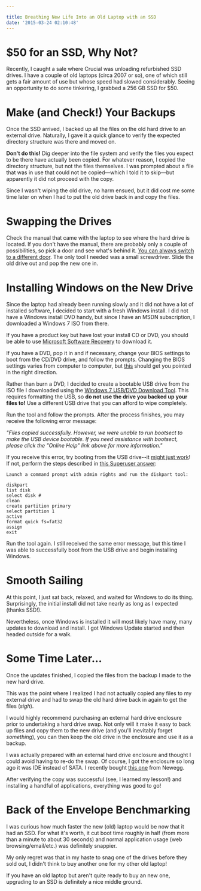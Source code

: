 ```yaml
---

title: Breathing New Life Into an Old Laptop with an SSD
date: '2015-03-24 02:10:48'
---
```


# $50 for an SSD, Why Not?
Recently, I caught a sale where Crucial was unloading refurbished SSD drives. I have a couple of old laptops (circa 2007 or so), one of which still gets a fair amount of use but whose speed had slowed considerably. Seeing an opportunity to do some tinkering, I grabbed a 256 GB SSD for $50.

# Make (and Check!) Your Backups
Once the SSD arrived, I backed up all the files on the old hard drive to an external drive. Naturally, I gave it a quick glance to verify the expected directory structure was there and moved on.

**Don't do this!** Dig deeper into the file system and verify the files you expect to be there have actually been copied. For whatever reason, I copied the directory structure, but not the files themselves. I was prompted about a file that was in use that could not be copied&mdash;which I told it to skip&mdash;but apparently it did not proceed with the copy.

Since I wasn't wiping the old drive, no harm ensued, but it did cost me some time later on when I had to put the old drive back in and copy the files.

# Swapping the Drives
Check the manual that came with the laptop to see where the hard drive is located. If you don't have the manual, there are probably only a couple of possibilities, so pick a door and see what's behind it. [You can always switch to a different door](http://en.wikipedia.org/wiki/Monty_Hall_problem). The only tool I needed was a small screwdriver. Slide the old drive out and pop the new one in.

# Installing Windows on the New Drive
Since the laptop had already been running slowly and it did not have a lot of installed software, I decided to start with a fresh Windows install. I did not have a Windows install DVD handy, but since I have an MSDN subscription, I downloaded a Windows 7 ISO from there.

If you have a product key but have lost your install CD or DVD, you should be able to use [Microsoft Software Recovery](http://www.microsoft.com/en-us/software-recovery) to download it.

If you have a DVD, pop it in and if necessary, change your BIOS settings to boot from the CD/DVD drive, and follow the prompts. Changing the BIOS settings varies from computer to computer, but [this](https://www.google.com/search?q=change+bios+settings) should get you pointed in the right direction.

Rather than burn a DVD, I decided to create a bootable USB drive from the ISO file I downloaded using the [Windows 7 USB/DVD Download Tool](http://wudt.codeplex.com/). This requires formatting the USB, so **do not use the drive you backed up your files to!** Use a different USB drive that you can afford to wipe completely.

Run the tool and follow the prompts. After the process finishes, you may receive the following error message:

*"Files copied successfully. However, we were unable to run bootsect to make the USB device bootable. If you need assistance with bootsect, please click the "Online Help" link above for more information."*

If you receive this error, try booting from the USB drive--it [might just work](http://superuser.com/a/416727)! If not, perform the steps described in [this Superuser answer](http://superuser.com/a/464616):

	Launch a command prompt with admin rights and run the diskpart tool:

	diskpart
	list disk
	select disk #
	clean
	create partition primary
	select partition 1
	active
	format quick fs=fat32
	assign
	exit

Run the tool again. I still received the same error message, but this time I was able to successfully boot from the USB drive and begin installing Windows.

# Smooth Sailing
At this point, I just sat back, relaxed, and waited for Windows to do its thing. Surprisingly, the initial install did not take nearly as long as I expected (thanks SSD!).

Nevertheless, once Windows is installed it will most likely have many, many updates to download and install. I got Windows Update started and then headed outside for a walk.

# Some Time Later...
Once the updates finished, I copied the files from the backup I made to the new hard drive.

This was the point where I realized I had not actually copied any files to my external drive and had to swap the old hard drive back in again to get the files (*sigh*).

I would highly recommend purchasing an external hard drive enclosure prior to undertaking a hard drive swap. Not only will it make it easy to back up files and copy them to the new drive (and you'll inevitably forget *something*), you can then keep the old drive in the enclosure and use it as a backup.

I was actually prepared with an external hard drive enclosure and thought I could avoid having to re-do the swap. Of course, I got the enclosure so long ago it was IDE instead of SATA. I recently bought [this one](http://www.newegg.com/Product/Product.aspx?Item=N82E16817182313) from Newegg.

After verifying the copy was successful (see, I learned my lesson!) and installing a handful of applications, everything was good to go!

# Back of the Envelope Benchmarking
I was curious how much faster the new (old) laptop would be now that it had an SSD. For what it's worth, it cut boot time roughly in half (from more than a minute to about 30 seconds) and normal application usage (web browsing/email/etc.) was definitely snappier.

My only regret was that in my haste to snag one of the drives before they sold out, I didn't think to buy another one for my other old laptop!

If you have an old laptop but aren't quite ready to buy an new one, upgrading to an SSD is definitely a nice middle ground.
